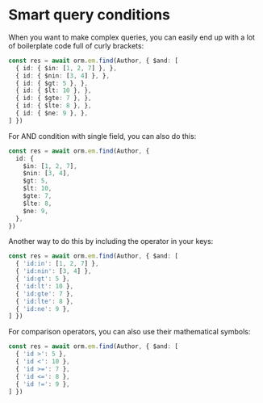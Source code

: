 ---
---

# Smart query conditions

When you want to make complex queries, you can easily end up with a lot of boilerplate code
full of curly brackets:

```typescript
const res = await orm.em.find(Author, { $and: [
  { id: { $in: [1, 2, 7] }, },
  { id: { $nin: [3, 4] }, },
  { id: { $gt: 5 }, },
  { id: { $lt: 10 }, },
  { id: { $gte: 7 }, },
  { id: { $lte: 8 }, },
  { id: { $ne: 9 }, },
] })
```

For AND condition with single field, you can also do this:

```typescript
const res = await orm.em.find(Author, { 
  id: { 
    $in: [1, 2, 7],
    $nin: [3, 4],
    $gt: 5,
    $lt: 10,
    $gte: 7,
    $lte: 8,
    $ne: 9,
  },
})
```

Another way to do this by including the operator in your keys:

```typescript
const res = await orm.em.find(Author, { $and: [
  { 'id:in': [1, 2, 7] },
  { 'id:nin': [3, 4] },
  { 'id:gt': 5 },
  { 'id:lt': 10 },
  { 'id:gte': 7 },
  { 'id:lte': 8 },
  { 'id:ne': 9 },
] })
```

For comparison operators, you can also use their mathematical symbols:

```typescript
const res = await orm.em.find(Author, { $and: [
  { 'id >': 5 },
  { 'id <': 10 },
  { 'id >=': 7 },
  { 'id <=': 8 },
  { 'id !=': 9 },
] })
```
